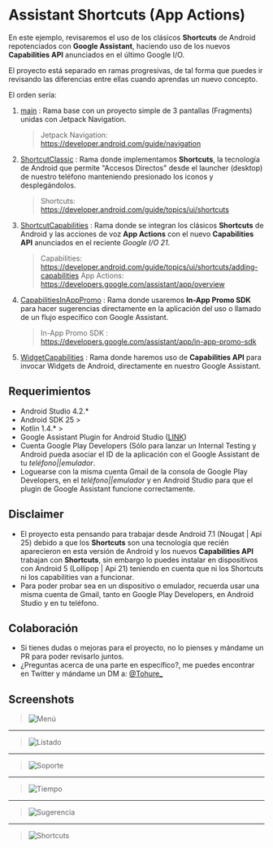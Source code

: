 
# Assistant Shortcuts (App Actions)


En este ejemplo, revisaremos el uso de los clásicos **Shortcuts** de Android repotenciados con **Google Assistant**, haciendo uso de los nuevos **Capabilities API** anunciados en el último Google I/O.

El proyecto está separado en ramas progresivas, de tal forma que puedes ir revisando las diferencias entre ellas cuando aprendas un nuevo concepto.

El orden sería:

 1. [main](https://github.com/Tohure/AssistantShortcuts) : Rama base con un proyecto simple de 3 pantallas (Fragments) unidas con Jetpack Navigation.
	> Jetpack Navigation: https://developer.android.com/guide/navigation
 
 2. [ShortcutClassic](https://github.com/Tohure/AssistantShortcuts/tree/ShortcutClassic) : Rama donde implementamos **Shortcuts**, la tecnología de Android que permite "Accesos Directos" desde el launcher (desktop) de nuestro teléfono manteniendo presionado los iconos y desplegándolos.

	> Shortcuts: https://developer.android.com/guide/topics/ui/shortcuts
  
  3. [ShortcutCapabilities](https://github.com/Tohure/AssistantShortcuts/tree/ShortcutCapabilities) : Rama donde se integran los clásicos **Shortcuts** de Android y las acciones de voz **App Actions** con el nuevo **Capabilities API** anunciados en el reciente *Google I/O 21*. 
  
	  > Capabilities: https://developer.android.com/guide/topics/ui/shortcuts/adding-capabilities
	  > App Actions: https://developers.google.com/assistant/app/overview

4. [CapabilitiesInAppPromo](https://github.com/Tohure/AssistantShortcuts/tree/CapabilitiesInAppPromo) : Rama donde usaremos **In-App Promo SDK** para hacer sugerencias directamente en la aplicación del uso o llamado de un flujo específico con Google Assistant.

	> In-App Promo SDK : https://developers.google.com/assistant/app/in-app-promo-sdk

5. [WidgetCapabilities](https://github.com/Tohure/AssistantShortcuts/tree/WidgetCapabilities) : Rama donde haremos uso de **Capabilities API** para invocar Widgets de Android, directamente en nuestro Google Assistant.

## Requerimientos
  
- Android Studio 4.2.*
- Android SDK 25 >
- Kotlin 1.4.* >
- Google Assistant Plugin for Android Studio ([LINK](https://plugins.jetbrains.com/plugin/16739-google-assistant))
- Cuenta Google Play Developers (Sólo para lanzar un Internal Testing y Android pueda asociar el ID de la aplicación con el Google Assistant de tu *teléfono||emulador*.
- Loguearse con la misma cuenta Gmail de la consola de Google Play Developers, en el *teléfono||emulador* y en  Android Studio para que el plugin de Google Assistant funcione correctamente.

## Disclaimer

 - El proyecto esta pensando para trabajar desde Android 7.1 (Nougat | Api 25) debido a que los **Shortcuts** son una tecnología que recién aparecieron en esta versión de Android y los nuevos **Capabilities API** trabajan con **Shortcuts**, sin embargo lo puedes instalar en dispositivos con Android 5 (Lollipop | Api 21) teniendo en cuenta que ni los Shortcuts ni los capabilities van a funcionar.
 - Para poder probar sea en un dispositivo o emulador, recuerda usar una misma cuenta de Gmail, tanto en Google Play Developers, en Android Studio y en tu teléfono.

## Colaboración

- Si tienes dudas o mejoras para el proyecto, no lo pienses y mándame un PR para poder revisarlo juntos.
- ¿Preguntas acerca de una parte en específico?, me puedes encontrar en Twitter y mándame un DM a: [@Tohure_](https://twitter.com/Tohure_)

## Screenshots
  
> ![Menú](./screenshots/menu.png)
___
> ![Listado](./screenshots/listado.png)
___
> ![Soporte](./screenshots/soporte.png)
___
> ![Tiempo](./screenshots/time.png)
___
> ![Sugerencia](./screenshots/suggest.png)
___
> ![Shortcuts](./screenshots/shortcuts.png)